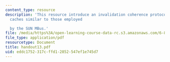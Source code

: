 ```yaml
---
content_type: resource
description: 'This resource introduce an invalidation coherence protocol for write-back
  caches similar to those employed

  by the SUN MBus.'
file: /media/https%3A/open-learning-course-data-rc.s3.amazonaws.com/6-823-computer-system-architecture-fall-2005/eddc1752317cffd12852547ef1e745d7_handout13.pdf
file_type: application/pdf
resourcetype: Document
title: handout13.pdf
uid: eddc1752-317c-ffd1-2852-547ef1e745d7
---
```

